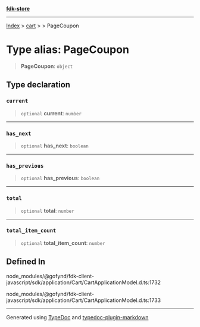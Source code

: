 [**fdk-store**](../../../README.md)
***

[Index](../../../API.md) > [cart](../../README.md) > [<internal>](../README.md) > PageCoupon

# Type alias: PageCoupon

> **PageCoupon**: `object`

## Type declaration

### `current`

> `optional` **current**: `number`

***

### `has_next`

> `optional` **has\_next**: `boolean`

***

### `has_previous`

> `optional` **has\_previous**: `boolean`

***

### `total`

> `optional` **total**: `number`

***

### `total_item_count`

> `optional` **total\_item\_count**: `number`

## Defined In

node\_modules/@gofynd/fdk-client-javascript/sdk/application/Cart/CartApplicationModel.d.ts:1732

node\_modules/@gofynd/fdk-client-javascript/sdk/application/Cart/CartApplicationModel.d.ts:1733

***
Generated using [TypeDoc](https://typedoc.org/) and [typedoc-plugin-markdown](https://www.npmjs.com/package/typedoc-plugin-markdown)
